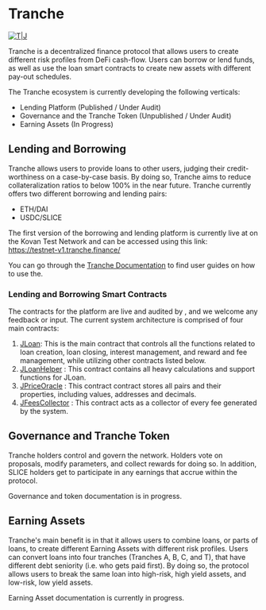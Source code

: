 # Tranche

[![T|J](https://i.ibb.co/Ch5nFSD/logo-3.png)](https://jibrel.network)

    

Tranche is a decentralized finance protocol that allows users to create different risk profiles from DeFi cash-flow. Users can borrow or lend funds, as well as use the loan smart contracts to create new assets with different pay-out schedules.

The Tranche ecosystem is currently developing the following verticals:

- Lending Platform  (Published / Under Audit)
- Governance and the Tranche Token  (Unpublished / Under Audit) 
- Earning Assets  (In Progress)


## Lending and Borrowing

Tranche allows users to provide loans to other users, judging their credit-worthiness on a case-by-case basis. By doing so, Tranche aims to reduce collateralization ratios to below 100% in the near future. Tranche currently offers two different borrowing and lending pairs:

- ETH/DAI
- USDC/SLICE

The first version of the borrowing and lending platform is currently live at on the Kovan Test Network and can be accessed using this link: https://testnet-v1.tranche.finance/

You can go through the [Tranche Documentation](https://app.gitbook.com/@tranche/s/tranche-documentation/) to find user guides on how to use the.

### Lending and Borrowing Smart Contracts

The contracts for the platform are live and audited by , and we welcome any feedback or input. The current system architecture is comprised of four main contracts:

1. [JLoan](https://github.com/tranche-jibrel/loan-contracts/blob/master/contracts/JLoan.sol): This is the main contract that controls all the functions related to loan creation, loan closing, interest management, and reward and fee management, while utilizing other contracts listed below. 
2. [JLoanHelper](https://github.com/tranche-jibrel/loan-contracts/blob/master/contracts/JLoanHelper.sol) : This contract contains all heavy calculations and support functions for JLoan. 
3. [JPriceOracle](https://github.com/tranche-jibrel/loan-contracts/blob/master/contracts/JPriceOracle.sol) : This contract contract stores all pairs and their properties, including values, addresses and decimals. 
4. [JFeesCollector](https://github.com/tranche-jibrel/loan-contracts/blob/master/contracts/JFeesCollector.sol) : This contract acts as a collector of every fee generated by the system.

## Governance and Tranche Token

Tranche holders control and govern the network. Holders vote on proposals, modify parameters, and collect rewards for doing so. In addition, SLICE holders get to participate in any earnings that accrue within the protocol.

Governance and token documentation is in progress. 

## Earning Assets

Tranche's main benefit is in that it allows users to combine loans, or parts of loans, to create different Earning Assets with different risk profiles. Users can convert loans into four tranches (Tranches A, B, C, and T), that have different debt seniority (i.e. who gets paid first). By doing so, the protocol allows users to break the same loan into high-risk, high yield assets, and low-risk, low yield assets.

Earning Asset documentation is currently in progress.
